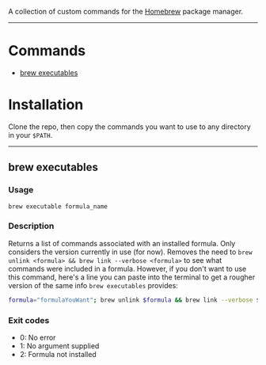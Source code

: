 A collection of custom commands for the [Homebrew](http://brew.sh/) package manager.

-----

# Commands

- [brew executables](#brew-executables)

# Installation

Clone the repo, then copy the commands you want to use to any directory in your `$PATH`. 

-----

## brew executables

### Usage

    brew executable formula_name

### Description
Returns a list of commands associated with an installed formula. Only considers the version currently in use (for now). Removes the need to `brew unlink <formula> && brew link --verbose <formula>` to see what commands were included in a formula. However, if you don't want to use this command, here's a line you can paste into the terminal to get a rougher version of the same info `brew executables` provides:

```sh
formula="formulaYouWant"; brew unlink $formula && brew link --verbose $formula | grep "$(brew --prefix)/bin"
```

### Exit codes

*  0: No error
*  1: No argument supplied
*  2: Formula not installed
